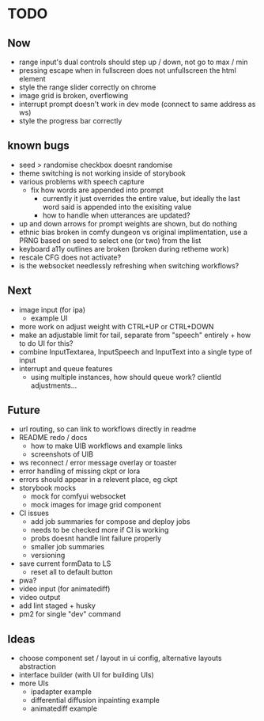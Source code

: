 # TODO

## Now

- range input's dual controls should step up / down, not go to max / min
- pressing escape when in fullscreen does not unfullscreen the html element
- style the range slider correctly on chrome
- image grid is broken, overflowing
- interrupt prompt doesn't work in dev mode (connect to same address as ws)
- style the progress bar correctly

## known bugs

- seed > randomise checkbox doesnt randomise
- theme switching is not working inside of storybook
- various problems with speech capture
  - fix how words are appended into prompt
    - currently it just overrides the entire value, but ideally the last word said is appended into the exisiting value
    - how to handle when utterances are updated?
- up and down arrows for prompt weights are shown, but do nothing
- ethnic bias broken in comfy dungeon vs original implimentation, use a PRNG based on seed to select one (or two) from the list
- keyboard a11y outlines are broken (broken during retheme work)
- rescale CFG does not activate?
- is the websocket needlessly refreshing when switching workflows?

## Next

- image input (for ipa)
  - example UI
- more work on adjust weight with CTRL+UP or CTRL+DOWN
- make an adjustable limit for tail, separate from "speech" entirely + how to do UI for this?
- combine InputTextarea, InputSpeech and InputText into a single type of input
- interrupt and queue features
  - using multiple instances, how should queue work? clientId adjustments...

## Future

- url routing, so can link to workflows directly in readme
- README redo / docs
  - how to make UIB workflows and example links
  - screenshots of UIB
- ws reconnect / error message overlay or toaster
- error handling of missing ckpt or lora
- errors should appear in a relevent place, eg ckpt
- storybook mocks
  - mock for comfyui websocket
  - mock images for image grid component
- CI issues
  - add job summaries for compose and deploy jobs
  - needs to be checked more if CI is working
  - probs doesnt handle lint failure properly
  - smaller job summaries
  - versioning
- save current formData to LS
  - reset all to default button
- pwa?
- video input (for animatediff)
- video output
- add lint staged + husky
- pm2 for single "dev" command

## Ideas

- choose component set / layout in ui config, alternative layouts abstraction
- interface builder (with UI for building UIs)
- more UIs
  - ipadapter example
  - differential diffusion inpainting example
  - animatediff example

